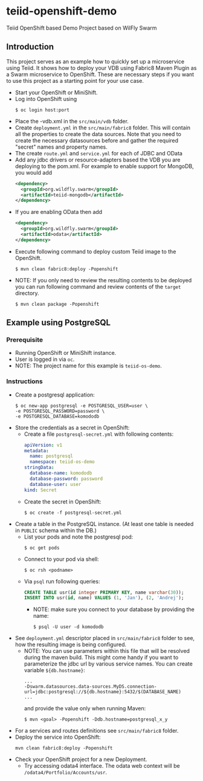 # teiid-openshift-demo
Teiid OpenShift based Demo Project based on WilFly Swarm

## Introduction
This project serves as an example how to quickly set up a microservice using Teiid. It shows how to deploy your VDB using Fabric8 Maven Plugin as a Swarm microservice to OpenShift.
These are necessary steps if you want to use this project as a starting point for your use case. 
* Start your OpenShift or MiniShift.
* Log into OpenShift using
    ```
    $ oc login host:port
    ```
* Place the -vdb.xml in the `src/main/vdb` folder.
* Create `deployment.yml` in the `src/main/fabric8` folder. This will contain all the properties to create the data sources. Note that you need to create the necessary datasources before and gather the required "secret" names and property names.
* The create `route.yml` and `service.yml` for each of JDBC and OData
* Add any jdbc drivers or resource-adapters based the VDB you are deploying to the pom.xml. For example to enable support for MongoDB, you would add
    ```xml
    <dependency>
      <groupId>org.wildfly.swarm</groupId>
      <artifactId>teiid-mongodb</artifactId>
    </dependency>
    ```
* If you are enabling OData then add
    ```xml
    <dependency>
      <groupId>org.wildfly.swarm</groupId>
      <artifactId>odata</artifactId>
    </dependency>
    ```
* Execute following command to deploy custom Teiid image to the OpenShift.
    ```
    $ mvn clean fabric8:deploy -Popenshift
    ```
* NOTE: If you only need to review the resulting contents to be deployed you can run following command and review contents of the `target` directory.
    ```
    $ mvn clean package -Popenshift
    ```

## Example using PostgreSQL
### Prerequisite
* Running OpenShift or MiniShift instance.
* User is logged in via `oc`.
* NOTE: The project name for this example is `teiid-os-demo`.
### Instructions
* Create a postgresql application:
    ```
    $ oc new-app postgresql -e POSTGRESQL_USER=user \
    -e POSTGRESQL_PASSWORD=password \
    -e POSTGRESQL_DATABASE=komododb
    ```
* Store the credentials as a secret in OpenShift:
  * Create a file `postgresql-secret.yml` with following contents:
    ```yaml
    apiVersion: v1
    metadata:
      name: postgresql
      namespace: teiid-os-demo
    stringData:
      database-name: komododb
      database-password: password
      database-user: user
    kind: Secret
    ```
  * Create the secret in OpenShift:
    ```
    $ oc create -f postgresql-secret.yml
    ```
* Create a table in the PostgreSQL instance. (At least one table is needed in `PUBLIC` schema within the DB.)
    * List your pods and note the postgresql pod:
        ```
        $ oc get pods
        ```
    * Connect to your pod via shell:
        ```
        $ oc rsh <podname>
        ```
    * Via `psql` run following queries:
        ```sql
        CREATE TABLE usr(id integer PRIMARY KEY, name varchar(30));
        INSERT INTO usr(id, name) VALUES (1, 'Jan'), (2, 'Andrej');
        ```
        * NOTE: make sure you connect to your database by providing the name:
            ```
            $ psql -U user -d komododb
            ```
* See `deployment.yml` descriptor placed in `src/main/fabric8` folder to see, how the resulting image is being configured.
    * NOTE: You can use parameters within this file that will be resolved during the maven build. This might come handy if you want to parameterize the jdbc url by various service names. You can create variable `${db.hostname}`:
        ```
        ...
        -Dswarm.datasources.data-sources.MyDS.connection-url=jdbc:postgresql://${db.hostname}:5432/$(DATABASE_NAME)
        ...
        ```
        and provide the value only when running Maven:
        ```
        $ mvn <goal> -Popenshift -Ddb.hostname=postgresql_x_y
        ```
* For a services and routes definitions see `src/main/fabric8` folder.
* Deploy the service into OpenShift:
    ```
    mvn clean fabric8:deploy -Popenshift
    ```
* Check your OpenShift project for a new Deployment.
    * Try accessing odata4 interface. The odata web context will be `/odata4/Portfolio/Accounts/usr`.

